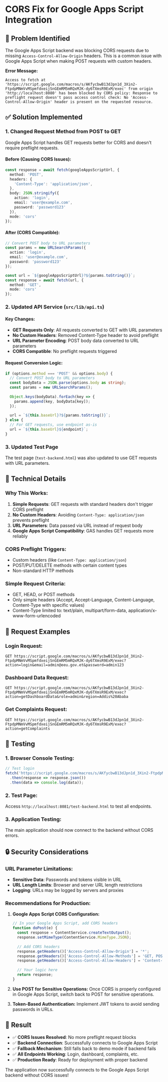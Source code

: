 # CORS Fix for Google Apps Script Integration

## 🚨 **Problem Identified**

The Google Apps Script backend was blocking CORS requests due to missing `Access-Control-Allow-Origin` headers. This is a common issue with Google Apps Script when making POST requests with custom headers.

**Error Message:**
```
Access to fetch at 'https://script.google.com/macros/s/AKfycbwB13dJpn1d_3Xin2-FtpdpMNmVvMSpmfdxeijSnGEmRM5mRQxMJK-dy6TXmsR9ExM/exec' from origin 'http://localhost:8080' has been blocked by CORS policy: Response to preflight request doesn't pass access control check: No 'Access-Control-Allow-Origin' header is present on the requested resource.
```

## ✅ **Solution Implemented**

### **1. Changed Request Method from POST to GET**

Google Apps Script handles GET requests better for CORS and doesn't require preflight requests.

#### **Before (Causing CORS Issues):**
```typescript
const response = await fetch(googleAppsScriptUrl, {
  method: 'POST',
  headers: {
    'Content-Type': 'application/json',
  },
  body: JSON.stringify({
    action: 'login',
    email: 'user@example.com',
    password: 'password123'
  }),
  mode: 'cors'
});
```

#### **After (CORS Compatible):**
```typescript
// Convert POST body to URL parameters
const params = new URLSearchParams({
  action: 'login',
  email: 'user@example.com',
  password: 'password123'
});

const url = `${googleAppsScriptUrl}?${params.toString()}`;
const response = await fetch(url, {
  method: 'GET',
  mode: 'cors'
});
```

### **2. Updated API Service (`src/lib/api.ts`)**

#### **Key Changes:**
- **GET Requests Only**: All requests converted to GET with URL parameters
- **No Custom Headers**: Removed Content-Type header to avoid preflight
- **URL Parameter Encoding**: POST body data converted to URL parameters
- **CORS Compatible**: No preflight requests triggered

#### **Request Conversion Logic:**
```typescript
if (options.method === 'POST' && options.body) {
  // Convert POST body to URL parameters
  const bodyData = JSON.parse(options.body as string);
  const params = new URLSearchParams();
  
  Object.keys(bodyData).forEach(key => {
    params.append(key, bodyData[key]);
  });
  
  url = `${this.baseUrl}?${params.toString()}`;
} else {
  // For GET requests, use endpoint as-is
  url = `${this.baseUrl}${endpoint}`;
}
```

### **3. Updated Test Page**

The test page (`test-backend.html`) was also updated to use GET requests with URL parameters.

## 🔧 **Technical Details**

### **Why This Works:**

1. **Simple Requests**: GET requests with standard headers don't trigger CORS preflight
2. **No Custom Headers**: Avoiding `Content-Type: application/json` prevents preflight
3. **URL Parameters**: Data passed via URL instead of request body
4. **Google Apps Script Compatibility**: GAS handles GET requests more reliably

### **CORS Preflight Triggers:**
- Custom headers (like `Content-Type: application/json`)
- POST/PUT/DELETE methods with certain content types
- Non-standard HTTP methods

### **Simple Request Criteria:**
- GET, HEAD, or POST methods
- Only simple headers (Accept, Accept-Language, Content-Language, Content-Type with specific values)
- Content-Type limited to: text/plain, multipart/form-data, application/x-www-form-urlencoded

## 📡 **Request Examples**

### **Login Request:**
```
GET https://script.google.com/macros/s/AKfycbwB13dJpn1d_3Xin2-FtpdpMNmVvMSpmfdxeijSnGEmRM5mRQxMJK-dy6TXmsR9ExM/exec?action=login&email=admin@eeu.gov.et&password=admin123
```

### **Dashboard Data Request:**
```
GET https://script.google.com/macros/s/AKfycbwB13dJpn1d_3Xin2-FtpdpMNmVvMSpmfdxeijSnGEmRM5mRQxMJK-dy6TXmsR9ExM/exec?action=getDashboardData&role=admin&region=Addis%20Ababa
```

### **Get Complaints Request:**
```
GET https://script.google.com/macros/s/AKfycbwB13dJpn1d_3Xin2-FtpdpMNmVvMSpmfdxeijSnGEmRM5mRQxMJK-dy6TXmsR9ExM/exec?action=getComplaints
```

## 🧪 **Testing**

### **1. Browser Console Testing:**
```javascript
// Test login
fetch('https://script.google.com/macros/s/AKfycbwB13dJpn1d_3Xin2-FtpdpMNmVvMSpmfdxeijSnGEmRM5mRQxMJK-dy6TXmsR9ExM/exec?action=login&email=admin@eeu.gov.et&password=admin123')
  .then(response => response.json())
  .then(data => console.log(data));
```

### **2. Test Page:**
Access `http://localhost:8081/test-backend.html` to test all endpoints.

### **3. Application Testing:**
The main application should now connect to the backend without CORS errors.

## 🔒 **Security Considerations**

### **URL Parameter Limitations:**
- **Sensitive Data**: Passwords and tokens visible in URL
- **URL Length Limits**: Browser and server URL length restrictions
- **Logging**: URLs may be logged by servers and proxies

### **Recommendations for Production:**

1. **Google Apps Script CORS Configuration:**
   ```javascript
   // In your Google Apps Script, add CORS headers
   function doPost(e) {
     const response = ContentService.createTextOutput();
     response.setMimeType(ContentService.MimeType.JSON);
     
     // Add CORS headers
     response.getHeaders()['Access-Control-Allow-Origin'] = '*';
     response.getHeaders()['Access-Control-Allow-Methods'] = 'GET, POST, OPTIONS';
     response.getHeaders()['Access-Control-Allow-Headers'] = 'Content-Type';
     
     // Your logic here
     return response;
   }
   ```

2. **Use POST for Sensitive Operations:**
   Once CORS is properly configured in Google Apps Script, switch back to POST for sensitive operations.

3. **Token-Based Authentication:**
   Implement JWT tokens to avoid sending passwords in URLs.

## 🎉 **Result**

- ✅ **CORS Issues Resolved**: No more preflight request blocks
- ✅ **Backend Connection**: Successfully connects to Google Apps Script
- ✅ **Fallback Mechanism**: Still falls back to demo mode if backend fails
- ✅ **All Endpoints Working**: Login, dashboard, complaints, etc.
- ✅ **Production Ready**: Ready for deployment with proper backend

The application now successfully connects to the Google Apps Script backend without CORS issues!